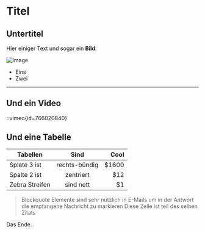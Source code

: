 # Titel
## Untertitel

Hier einiger Text und sogar ein **Bild**:

![Image](IMAGE_URL#IMAGE_WIDTHxIMAGE_HEIGHT)

* Eins
* Zwei

---

## Und ein Video

::vimeo{id=766020840}


## Und eine Tabelle

| Tabellen       |     Sind      | Cool  |
|----------------|:-------------:| -----:|
| Splate 3 ist   | rechts-bündig | $1600 |
| Spalte 2 ist   |   zentriert   |   $12 |
| Zebra Streifen |   sind nett   |    $1 |


> Blockquote Elemente sind sehr nützlich in E-Mails um in der Antwort die empfangene Nachricht zu markieren
> Diese Zeile ist teil des selben Zitats

Das Ende.

